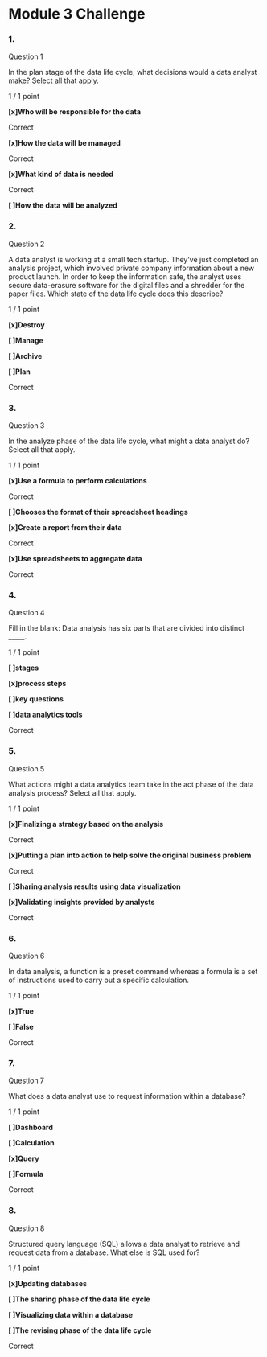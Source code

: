 # Module 3 Challenge

### 1.

Question 1

In the plan stage of the data life cycle, what decisions would a data analyst make? Select all that apply.

1 / 1 point

**\[x]Who will be responsible for the data**

Correct

**\[x]How the data will be managed**

Correct

**\[x]What kind of data is needed**

Correct

**\[ ]How the data will be analyzed**


### 2.

Question 2

A data analyst is working at a small tech startup. They’ve just completed an analysis project, which involved private company information about a new product launch. In order to keep the information safe, the analyst uses secure data-erasure software for the digital files and a shredder for the paper files. Which state of the data life cycle does this describe?

1 / 1 point

**\[x]Destroy**

**\[ ]Manage**

**\[ ]Archive**

**\[ ]Plan**

Correct


### 3.

Question 3

In the analyze phase of the data life cycle, what might a data analyst do? Select all that apply.

1 / 1 point

**\[x]Use a formula to perform calculations**

Correct

**\[ ]Chooses the format of their spreadsheet headings**

**\[x]Create a report from their data**

Correct

**\[x]Use spreadsheets to aggregate data**

Correct


### 4.

Question 4

Fill in the blank: Data analysis has six parts that are divided into distinct \_\_\_\_\_.

1 / 1 point

**\[ ]stages**

**\[x]process steps**

**\[ ]key questions**

**\[ ]data analytics tools**

Correct


### 5.

Question 5

What actions might a data analytics team take in the act phase of the data analysis process? Select all that apply.

1 / 1 point

**\[x]Finalizing a strategy based on the analysis**

Correct

**\[x]Putting a plan into action to help solve the original business problem**

Correct

**\[ ]Sharing analysis results using data visualization**

**\[x]Validating insights provided by analysts**

Correct


### 6.

Question 6

In data analysis, a function is a preset command whereas a formula is a set of instructions used to carry out a specific calculation.

1 / 1 point

**\[x]True**

**\[ ]False**

Correct


### 7.

Question 7

What does a data analyst use to request information within a database?

1 / 1 point

**\[ ]Dashboard**

**\[ ]Calculation**

**\[x]Query**

**\[ ]Formula**

Correct


### 8.

Question 8

Structured query language (SQL) allows a data analyst to retrieve and request data from a database. What else is SQL used for?

1 / 1 point

**\[x]Updating databases**

**\[ ]The sharing phase of the data life cycle**

**\[ ]Visualizing data within a database**

**\[ ]The revising phase of the data life cycle**

Correct

